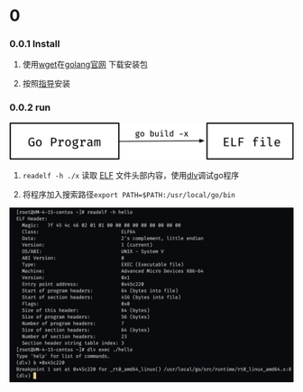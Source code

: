 # 0 

### 0.0.1 Install

1. 使用[wget](https://wangchujiang.com/linux-command/c/wget.html)在[golang官网](https://go.dev/dl/) 下载安装包

2. 按照[指导](https://go.dev/doc/install)安装

### 0.0.2 run  

![](Picture/01/elf.png)

1. `readelf -h ./x` 读取 [ELF](https://github.com/corkami/pics/blob/28cb0226093ed57b348723bc473cea0162dad366/binary/elf101/elf101.pdf) 文件头部内容，使用[dlv](https://github.com/go-delve/delve)调试go程序

2. 将程序加入搜索路径`export PATH=$PATH:/usr/local/go/bin`

![](Picture/01/run.png)






































